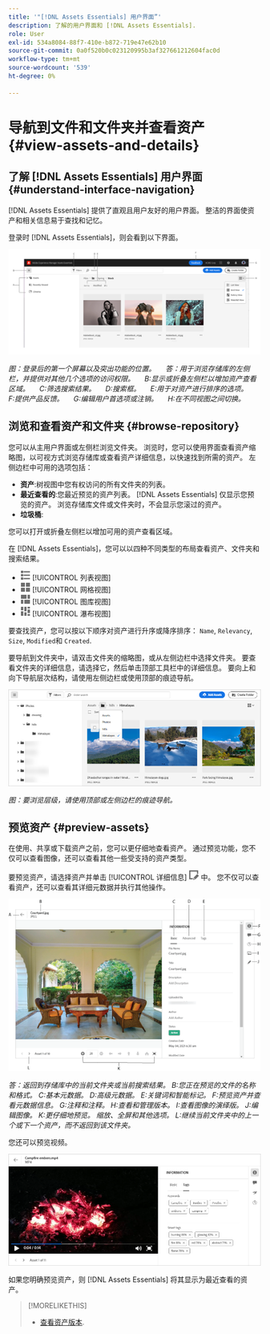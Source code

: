 ```yaml
---
title: '"[!DNL Assets Essentials] 用户界面”'
description: 了解的用户界面和 [!DNL Assets Essentials].
role: User
exl-id: 534a8084-88f7-410e-b872-719e47e62b10
source-git-commit: 0a0f520b0c023120995b3af327661212604fac0d
workflow-type: tm+mt
source-wordcount: '539'
ht-degree: 0%

---
```


# 导航到文件和文件夹并查看资产 {#view-assets-and-details}

<!-- TBD: Give screenshots of all views with many assets. Zoom out to showcase how the thumbnails/tiles flow on the UI in different views. -->

<!-- TBD: The options in left sidebar may change. Shared with me and Shared by me are missing for now. Update this section as UI is updated. -->

## 了解 [!DNL Assets Essentials] 用户界面 {#understand-interface-navigation}

[!DNL Assets Essentials] 提供了直观且用户友好的用户界面。 整洁的界面使资产和相关信息易于查找和记忆。

登录时 [!DNL Assets Essentials]，则会看到以下界面。

<!-- TBD: Update this screenshot. Remove top bar. Remove 2 labels from top bar. -->

![[!DNL Assets Essentials] 用户界面](assets/essentials-interface1.png)

*图：登录后的第一个屏幕以及突出功能的位置。*
    *答：用于浏览存储库的左侧栏，并提供对其他几个选项的访问权限。*
    *B:显示或折叠左侧栏以增加资产查看区域。*
    *C:筛选搜索结果。*
    *D:搜索框。*
    *E:用于对资产进行排序的选项。*
    *F:提供产品反馈。*
    *G:编辑用户首选项或注销。*
    *H:在不同视图之间切换。*

<!-- TBD: Need an embedded video here with narration. It has to be hosted on MPC to be embeddable. -->

## 浏览和查看资产和文件夹 {#browse-repository}

您可以从主用户界面或左侧栏浏览文件夹。 浏览时，您可以使用界面查看资产缩略图，以可视方式浏览存储库或查看资产详细信息，以快速找到所需的资产。 左侧边栏中可用的选项包括：

* **资产**:树视图中您有权访问的所有文件夹的列表。
* **最近查看的**:您最近预览的资产列表。 [!DNL Assets Essentials] 仅显示您预览的资产。 浏览存储库文件或文件夹时，不会显示您滚过的资产。
* **垃圾桶**:

<!-- TBD: Not sure if we want to publish these right now. CC Libs are beta as per Greg.
* **Libraries**: Access to [!DNL Adobe Creative Cloud Team] (CCT) Libraries view. This view is visible only if the user is entitled to CCT Libraries.
-->

<!-- TBD: My Work Space shows task inbox and it is not visible on AEM Cloud Demos as of now. It is the source of truth server hence not documenting My Work Space option for now.
-->

您可以打开或折叠左侧栏以增加可用的资产查看区域。

在 [!DNL Assets Essentials]，您可以以四种不同类型的布局查看资产、文件夹和搜索结果。

* ![列表视图图标](assets/do-not-localize/list-view.png) [!UICONTROL 列表视图]
* ![网格视图图标](assets/do-not-localize/grid-view.png) [!UICONTROL 网格视图]
* ![图库视图图标](assets/do-not-localize/gallery-view.png) [!UICONTROL 图库视图]
* ![瀑布视图图标](assets/do-not-localize/waterfall-view.png) [!UICONTROL 瀑布视图]

要查找资产，您可以按以下顺序对资产进行升序或降序排序： `Name`, `Relevancy`, `Size`, `Modified`和 `Created`.

要导航到文件夹中，请双击文件夹的缩略图，或从左侧边栏中选择文件夹。 要查看文件夹的详细信息，请选择它，然后单击顶部工具栏中的详细信息。 要向上和向下导航层次结构，请使用左侧边栏或使用顶部的痕迹导航。

![浏览文件夹](assets/browsing-folders.png)

*图：要浏览层级，请使用顶部或左侧边栏的痕迹导航。*

## 预览资产 {#preview-assets}

在使用、共享或下载资产之前，您可以更仔细地查看资产。 通过预览功能，您不仅可以查看图像，还可以查看其他一些受支持的资产类型。

要预览资产，请选择资产并单击 [!UICONTROL 详细信息] ![详细信息图标](assets/do-not-localize/edit-in-icon.png) 中。 您不仅可以查看资产，还可以查看其详细元数据并执行其他操作。

![预览资产](assets/preview-asset.png)

*答：返回到存储库中的当前文件夹或当前搜索结果。*
*B:您正在预览的文件的名称和格式。*
*C:基本元数据。*
*D:高级元数据。*
*E:关键词和智能标记。*
*F:预览资产并查看元数据信息。*
*G:注释和注释。*
*H:查看和管理版本。*
*I:查看图像的演绎版。*
*J:编辑图像。*
*K:更仔细地预览。 缩放、全屏和其他选项。*
*L:继续当前文件夹中的上一个或下一个资产，而不返回到该文件夹。*

您还可以预览视频。

![视频预览](/help/assets/preview-video.png)

如果您明确预览资产，则 [!DNL Assets Essentials] 将其显示为最近查看的资产。

<!-- TBD: Describe the options.

Explicitly previewed assets are displayed as recently viewed assets. Give screenshot of this.
Other use cases after previewing.
-->

>[!MORELIKETHIS]
>
>* [查看资产版本](/help/manage-organize.md#view-versions).

